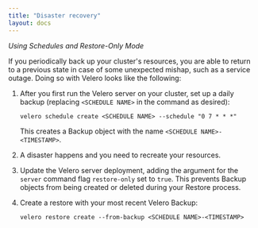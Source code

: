 ```yaml
---
title: "Disaster recovery"
layout: docs
---
```


*Using Schedules and Restore-Only Mode*

If you periodically back up your cluster's resources, you are able to return to a previous state in case of some unexpected mishap, such as a service outage. Doing so with Velero looks like the following:

1.  After you first run the Velero server on your cluster, set up a daily backup (replacing `<SCHEDULE NAME>` in the command as desired):

    ```
    velero schedule create <SCHEDULE NAME> --schedule "0 7 * * *"
    ```
    
    This creates a Backup object with the name `<SCHEDULE NAME>-<TIMESTAMP>`.

1.  A disaster happens and you need to recreate your resources.

1.  Update the Velero server deployment, adding the argument for the `server` command flag `restore-only` set to `true`. This prevents Backup objects from being created or deleted during your Restore process.

1.  Create a restore with your most recent Velero Backup:

    ```
    velero restore create --from-backup <SCHEDULE NAME>-<TIMESTAMP>
    ```
